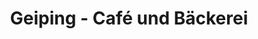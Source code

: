 ---
title: "Geiping - Café und Bäckerei"
url: /muenster/geiping-cafe-und-baeckerei/
shop: Bäckerei
---